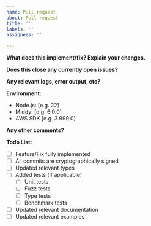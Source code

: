 ```yaml
---
name: Pull request
about: Pull request
title: ''
labels: ''
assignees: ''

---
```


<!-- First and foremost, thank you for taking the time to make middy better. You contribution helps everyone. -->

**What does this implement/fix? Explain your changes.**

**Does this close any currently open issues?**

**Any relevant logs, error output, etc?**

**Environment:**
 - Node.js: [e.g. 22]
 - Middy: [e.g. 6.0.0]
 - AWS SDK [e.g. 3.999.0]

**Any other comments?**

**Todo List:**
- [ ] Feature/Fix fully implemented
- [ ] All commits are cryptographically signed
- [ ] Updated relevant types
- [ ] Added tests (if applicable)
  - [ ] Unit tests
  - [ ] Fuzz tests
  - [ ] Type tests
  - [ ] Benchmark tests
- [ ] Updated relevant documentation
- [ ] Updated relevant examples

